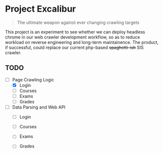 # Project Excalibur
> The ultimate weapon against ever changing crawling targets

This project is an experiment to see whether we can deploy headless chrome in our web crawler development workflow, so as to reduce workload on reverse engineering and long-term maintainence. The product, if successful, could replace our current php-based ~~spaghetti-ish~~ SIS crawler.

## TODO
- [ ] Page Crawling Logic
  - [x] Login
  - [ ] Courses
  - [ ] Exams
  - [ ] Grades
- [ ] Data Parsing and Web API
  - [ ] Login
  - [ ] Courses
  - [ ] Exams
  - [ ] Grades

